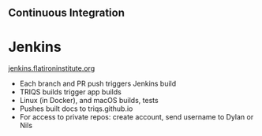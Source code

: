 ## Continuous Integration

# Jenkins

[jenkins.flatironinstitute.org](https://jenkins.flatironinstitute.org/job/TRIQS/)

* Each branch and PR push triggers Jenkins build
* TRIQS builds trigger app builds
* Linux (in Docker), and macOS builds, tests
* Pushes built docs to triqs.github.io
* For access to private repos: create account, send username to Dylan or Nils

